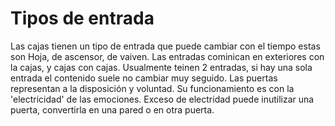 # Tipos de entrada 

Las cajas tienen un tipo de entrada que puede cambiar con el tiempo estas son Hoja, de ascensor, de vaiven. 
Las entradas cominican en exteriores con la cajas, y cajas con cajas. Usualmente teinen 2 entradas, si hay una sola entrada el contenido suele no cambiar muy seguido. Las puertas representan a la disposición y voluntad. Su funcionamiento es con la 'electricidad' de las emociones. Exceso de electridad puede inutilizar una puerta, convertirla en una pared o en otra puerta. 
